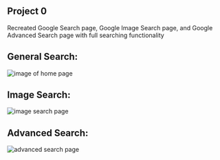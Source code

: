 ## Project 0

Recreated Google Search page, Google Image Search page, and Google Advanced Search page with full searching functionality

## General Search:
<img src="https://i.imgur.com/MMWmSu4.png" alt="image of home page">

## Image Search:
<img src="https://i.imgur.com/dZ8UtAn.png" alt="image search page">

## Advanced Search:
<img src="https://i.imgur.com/owXqyx0.png" alt="advanced search page">
